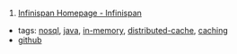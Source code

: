 1. [Infinispan Homepage - Infinispan](http://infinispan.org/)
  * tags: [nosql](tags/nosql.md), [java](tags/java.md), [in-memory](tags/in-memory.md), [distributed-cache](tags/distributed-cache.md), [caching](tags/caching.md)
  * [github](https://github.com/infinispan/infinispan)

